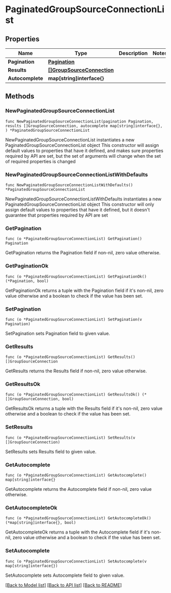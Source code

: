 # PaginatedGroupSourceConnectionList

## Properties

Name | Type | Description | Notes
------------ | ------------- | ------------- | -------------
**Pagination** | [**Pagination**](Pagination.md) |  | 
**Results** | [**[]GroupSourceConnection**](GroupSourceConnection.md) |  | 
**Autocomplete** | **map[string]interface{}** |  | 

## Methods

### NewPaginatedGroupSourceConnectionList

`func NewPaginatedGroupSourceConnectionList(pagination Pagination, results []GroupSourceConnection, autocomplete map[string]interface{}, ) *PaginatedGroupSourceConnectionList`

NewPaginatedGroupSourceConnectionList instantiates a new PaginatedGroupSourceConnectionList object
This constructor will assign default values to properties that have it defined,
and makes sure properties required by API are set, but the set of arguments
will change when the set of required properties is changed

### NewPaginatedGroupSourceConnectionListWithDefaults

`func NewPaginatedGroupSourceConnectionListWithDefaults() *PaginatedGroupSourceConnectionList`

NewPaginatedGroupSourceConnectionListWithDefaults instantiates a new PaginatedGroupSourceConnectionList object
This constructor will only assign default values to properties that have it defined,
but it doesn't guarantee that properties required by API are set

### GetPagination

`func (o *PaginatedGroupSourceConnectionList) GetPagination() Pagination`

GetPagination returns the Pagination field if non-nil, zero value otherwise.

### GetPaginationOk

`func (o *PaginatedGroupSourceConnectionList) GetPaginationOk() (*Pagination, bool)`

GetPaginationOk returns a tuple with the Pagination field if it's non-nil, zero value otherwise
and a boolean to check if the value has been set.

### SetPagination

`func (o *PaginatedGroupSourceConnectionList) SetPagination(v Pagination)`

SetPagination sets Pagination field to given value.


### GetResults

`func (o *PaginatedGroupSourceConnectionList) GetResults() []GroupSourceConnection`

GetResults returns the Results field if non-nil, zero value otherwise.

### GetResultsOk

`func (o *PaginatedGroupSourceConnectionList) GetResultsOk() (*[]GroupSourceConnection, bool)`

GetResultsOk returns a tuple with the Results field if it's non-nil, zero value otherwise
and a boolean to check if the value has been set.

### SetResults

`func (o *PaginatedGroupSourceConnectionList) SetResults(v []GroupSourceConnection)`

SetResults sets Results field to given value.


### GetAutocomplete

`func (o *PaginatedGroupSourceConnectionList) GetAutocomplete() map[string]interface{}`

GetAutocomplete returns the Autocomplete field if non-nil, zero value otherwise.

### GetAutocompleteOk

`func (o *PaginatedGroupSourceConnectionList) GetAutocompleteOk() (*map[string]interface{}, bool)`

GetAutocompleteOk returns a tuple with the Autocomplete field if it's non-nil, zero value otherwise
and a boolean to check if the value has been set.

### SetAutocomplete

`func (o *PaginatedGroupSourceConnectionList) SetAutocomplete(v map[string]interface{})`

SetAutocomplete sets Autocomplete field to given value.



[[Back to Model list]](../README.md#documentation-for-models) [[Back to API list]](../README.md#documentation-for-api-endpoints) [[Back to README]](../README.md)


